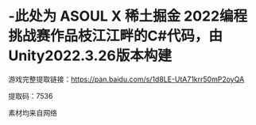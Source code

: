 # -此处为 ASOUL X 稀土掘金 2022编程挑战赛作品枝江江畔的C#代码，由Unity2022.3.26版本构建
游戏完整提取链接：https://pan.baidu.com/s/1d8LE-UtA71krr50mP2oyQA 

提取码：7536

素材均来自网络
